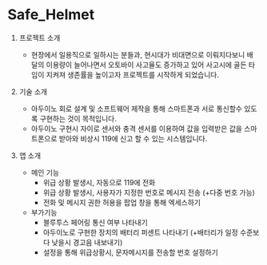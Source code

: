 # Safe_Helmet

1. 프로젝트 소개
   * 현장에서 일용직으로 일하시는 분들과, 현시대가 비대면으로 이뤄지다보니 배달의 이용량이 늘어나면서 오토바이 사고율도 증가하고 있어 사고시에 골든 타임이 지켜져 생존률을 높이고자 프로젝트를 시작하게 되었습니다.

2. 기술 소개
   * 아두이노 회로 설계 및 소프트웨어 제작을 통해 스마트폰과 서로 통신할수 있도록 구현하는 것이 목적입니다.
   * 아두이노 구현시 자이로 센서와 충격 센서를 이용하여 값을 입력받은 값을 스마트폰으로 받아와 비상시 119에 신고 할 수 있는 시스템입니다.

3. 앱 소개
   * 메인 기능
     * 위급 상황 발생시, 자동으로 119에 전화
     * 위급 상황 발생시, 사용자가 지정한 번호로 메시지 전송 (+다중 번호 가능) 
     * 전화 및 메시지 권한 허용을 팝업 창을 통해 엑세스하기
   * 부가기능
     * 블루투스 페어링 통신 여부 나타내기
     * 아두이노로 구현한 장치의 배터리 퍼센트 나타내기
	(+배터리가 일정 수준보다 낮을시 경고음 내보내기)
     * 설정을 통해 위급상황시, 문자메시지를 전송할 번호 설정하기